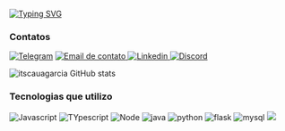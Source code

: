 [![Typing SVG](https://readme-typing-svg.demolab.com?font=Press+Start+2P&duration=3000&pause=1000&color=FF9302&width=435&lines=Hi+Devs%2C+I'm+Garcia)](https://git.io/typing-svg)

### Contatos
[![Telegram](https://img.shields.io/badge/Telegram-2CA5E0?style=for-the-badge&logo=telegram&logoColor=white)](http://t.me/kentoka)
[![Email de contato](https://img.shields.io/badge/Gmail-D14836?style=for-the-badge&logo=gmail&logoColor=white) ](mailto:omggass@gmail.com)
[![Linkedin](https://img.shields.io/badge/LinkedIn-0077B5?style=for-the-badge&logo=linkedin&logoColor=white) ](https://www.linkedin.com/in/cau%C3%A3-garcia-06b7a7123/) 
[![Discord](https://img.shields.io/badge/Discord-7289DA?style=for-the-badge&logo=discord&logoColor=white) ](https://discord.com/users/840298597362434098)


![itscauagarcia GitHub stats](https://github-readme-stats.vercel.app/api?username=kyotsui&show_icons=true&theme=dracula)

<!--[![Top Langs](https://github-readme-stats.vercel.app/api/top-langs/?username=itscauagarcia&layout=compact&theme=dracula)](https://github.com/anuraghazra/github-readme-stats)-->


### Tecnologias que utilizo 
![Javascript](https://img.shields.io/badge/JavaScript-323330?style=for-the-badge&logo=javascript&logoColor=F7DF1E)
![TYpescript](https://img.shields.io/badge/TypeScript-007ACC?style=for-the-badge&logo=typescript&logoColor=white)
![Node](https://img.shields.io/badge/Node.js-43853D?style=for-the-badge&logo=node.js&logoColor=white)
![java](https://img.shields.io/badge/Java-ED8B00?style=for-the-badge&logo=java&logoColor=white)
![python](https://img.shields.io/badge/Python-3776AB?style=for-the-badge&logo=python&logoColor=white)
![flask](https://img.shields.io/badge/Flask-000000?style=for-the-badge&logo=flask&logoColor=white)
![mysql](https://img.shields.io/badge/MySQL-00000F?style=for-the-badge&logo=mysql&logoColor=white)
![](https://img.shields.io/badge/Shell_Script-121011?style=for-the-badge&logo=gnu-bash&logoColor=white)


